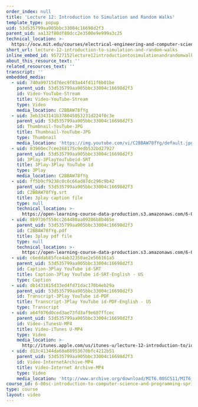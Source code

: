 ```yaml
---
order_index: null
title: 'Lecture 12: Introduction to Simulation and Random Walks'
template_type: popup
uid: 53d535799aa905bbc33004c16698d2f3
parent_uid: aa132f80df80dcc2e3500e9e999a3c25
technical_location: >-
  https://ocw.mit.edu/courses/electrical-engineering-and-computer-science/6-00sc-introduction-to-computer-science-and-programming-spring-2011/resource-index/lecture-12-introduction-to-simulation-and-random-walks
short_url: lecture-12-introduction-to-simulation-and-random-walks
inline_embed_id: 95727152lecture12introductiontosimulationandrandomwalks71792646
about_this_resource_text: ''
related_resources_text: ''
transcript: ''
embedded_media:
  - uid: 740a99715d76ec9f83a44fd11f6b01be
    parent_uid: 53d535799aa905bbc33004c16698d2f3
    id: Video-YouTube-Stream
    title: Video-YouTube-Stream
    type: Video
    media_location: C2BBAW78fYg
  - uid: 3eb3343141b378045053231d224f0c3e
    parent_uid: 53d535799aa905bbc33004c16698d2f3
    id: Thumbnail-YouTube-JPG
    title: Thumbnail-YouTube-JPG
    type: Thumbnail
    media_location: 'https://img.youtube.com/vi/C2BBAW78fYg/default.jpg'
  - uid: 83960ec7cee268175c9edb532bd27927
    parent_uid: 53d535799aa905bbc33004c16698d2f3
    id: 3Play-3PlayYouTubeid-SRT
    title: 3Play-3Play YouTube id
    type: 3Play
    media_location: C2BBAW78fYg
  - uid: ff5b9cf9238c0c0c66ad87dc296c9b42
    parent_uid: 53d535799aa905bbc33004c16698d2f3
    id: C2BBAW78fYg.srt
    title: 3play caption file
    type: null
    technical_location: >-
      https://open-learning-course-data-production.s3.amazonaws.com/6-00sc-introduction-to-computer-science-and-programming-spring-2011/77019b44d2bdf108d07b76787bad5988_C2BBAW78fYg.srt
  - uid: 8b9736f558cc264480aa09286b8b465e
    parent_uid: 53d535799aa905bbc33004c16698d2f3
    id: C2BBAW78fYg.pdf
    title: 3play pdf file
    type: null
    technical_location: >-
      https://open-learning-course-data-production.s3.amazonaws.com/6-00sc-introduction-to-computer-science-and-programming-spring-2011/aa7621ac6867b319474b00b7739fabbc_C2BBAW78fYg.pdf
  - uid: c6eddab85fce4ab32350ae2e566161a5
    parent_uid: 53d535799aa905bbc33004c16698d2f3
    id: Caption-3Play YouTube id-SRT
    title: Caption-3Play YouTube id-SRT-English - US
    type: Caption
  - uid: db1431815d33ed4fd71dac170b4eb29a
    parent_uid: 53d535799aa905bbc33004c16698d2f3
    id: Transcript-3Play YouTube id-PDF
    title: Transcript-3Play YouTube id-PDF-English - US
    type: Transcript
  - uid: a64f076d0ced3ae73fd3af9e607ffcec
    parent_uid: 53d535799aa905bbc33004c16698d2f3
    id: Video-iTunesU-MP4
    title: Video-iTunes U-MP4
    type: Video
    media_location: >-
      http://itunes.apple.com/us/itunes-u/lecture-12-introduction-to/id499270153?i=110101033
  - uid: d13c41344da68a68953670bfc4212b51
    parent_uid: 53d535799aa905bbc33004c16698d2f3
    id: Video-InternetArchive-MP4
    title: Video-Internet Archive-MP4
    type: Video
    media_location: 'http://www.archive.org/download/MIT6.00SCS11/MIT6_00SCS11_lec12_300k.mp4'
course_id: 6-00sc-introduction-to-computer-science-and-programming-spring-2011
type: course
layout: video
---
```

